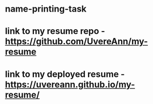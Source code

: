 # name-printing-task
# link to my resume repo - https://github.com/UvereAnn/my-resume
# link to my deployed resume - https://uvereann.github.io/my-resume/
